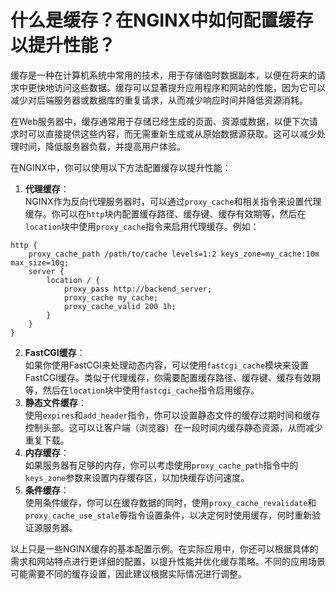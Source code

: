 # 什么是缓存？在NGINX中如何配置缓存以提升性能？

缓存是一种在计算机系统中常用的技术，用于存储临时数据副本，以便在将来的请求中更快地访问这些数据。缓存可以显著提升应用程序和网站的性能，因为它可以减少对后端服务器或数据库的重复请求，从而减少响应时间并降低资源消耗。

在Web服务器中，缓存通常用于存储已经生成的页面、资源或数据，以便下次请求时可以直接提供这些内容，而无需重新生成或从原始数据源获取。这可以减少处理时间，降低服务器负载，并提高用户体验。

在NGINX中，你可以使用以下方法配置缓存以提升性能：

1. **代理缓存**：  
NGINX作为反向代理服务器时，可以通过`proxy_cache`和相关指令来设置代理缓存。你可以在`http`块内配置缓存路径、缓存键、缓存有效期等，然后在`location`块中使用`proxy_cache`指令来启用代理缓存。例如：

```nginx
http {
    proxy_cache_path /path/to/cache levels=1:2 keys_zone=my_cache:10m max_size=10g;
    server {
        location / {
            proxy_pass http://backend_server;
            proxy_cache my_cache;
            proxy_cache_valid 200 1h;
        }
    }
}
```

2. **FastCGI缓存**：  
如果你使用FastCGI来处理动态内容，可以使用`fastcgi_cache`模块来设置FastCGI缓存。类似于代理缓存，你需要配置缓存路径、缓存键、缓存有效期等，然后在`location`块中使用`fastcgi_cache`指令启用缓存。
3. **静态文件缓存**：  
使用`expires`和`add_header`指令，你可以设置静态文件的缓存过期时间和缓存控制头部。这可以让客户端（浏览器）在一段时间内缓存静态资源，从而减少重复下载。
4. **内存缓存**：  
如果服务器有足够的内存，你可以考虑使用`proxy_cache_path`指令中的`keys_zone`参数来设置内存缓存区，以加快缓存访问速度。
5. **条件缓存**：  
使用条件缓存，你可以在缓存数据的同时，使用`proxy_cache_revalidate`和`proxy_cache_use_stale`等指令设置条件，以决定何时使用缓存，何时重新验证源服务器。

以上只是一些NGINX缓存的基本配置示例。在实际应用中，你还可以根据具体的需求和网站特点进行更详细的配置，以提升性能并优化缓存策略。不同的应用场景可能需要不同的缓存设置，因此建议根据实际情况进行调整。
